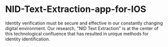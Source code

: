 # NID-Text-Extraction-app-for-IOS
Identity verification must be secure and effective in our constantly changing digital environment. Our research, "NID Text Extraction" is at the center of this technological confluence that has resulted in unique methods for identity identification.
